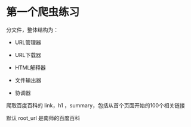 # 第一个爬虫练习

分文件，整体结构为：

* URL管理器

* URL下载器
* HTML解释器
* 文件输出器
* 协调器

爬取百度百科的 link，h1 ，summary，包括从首个页面开始的100个相关链接

默认 root_url 是南师的百度百科

